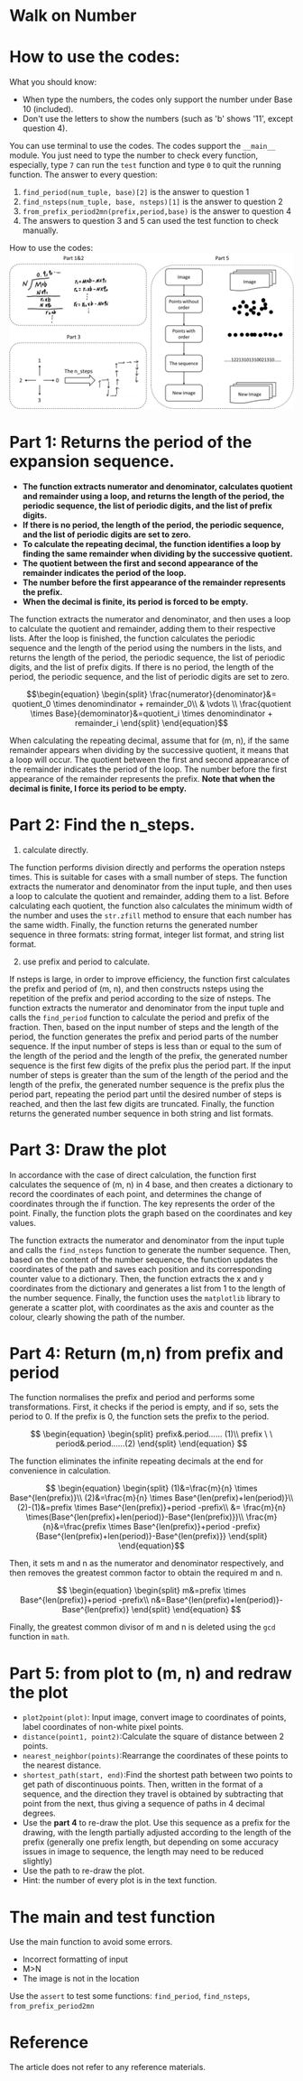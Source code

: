 Walk on Number
================
# How to use the codes:
What you should know:
+ When type the numbers, the codes only support the number under Base 10 (included).
+ Don't use the letters to show the numbers (such as 'b' shows '11', except question 4).



You can use terminal to use the codes. The codes support the `__main__` module. You just need to type the number to check every function, especially, type `7` can run the `test` function and type `0` to quit the running function. 
The answer to every question:
1. `find_period(num_tuple, base)[2]` is the answer to question 1
2. `find_nsteps(num_tuple, base, nsteps)[1]` is the answer to question 2
3. `from_prefix_period2mn(prefix,period,base)` is the answer to question 4
4. The answers to question 3 and 5 can used the test function to check manually.

How to use the codes: ![figure](./Pasted%20_mage_20230504225513.png)

# Part 1: Returns the period of the expansion sequence.
+ **The function extracts numerator and denominator, calculates quotient and remainder using a loop, and returns the length of the period, the periodic sequence, the list of periodic digits, and the list of prefix digits.**
+ **If there is no period, the length of the period, the periodic sequence, and the list of periodic digits are set to zero.**
+ **To calculate the repeating decimal, the function identifies a loop by finding the same remainder when dividing by the successive quotient.**
+ **The quotient between the first and second appearance of the remainder indicates the period of the loop.**
+ **The number before the first appearance of the remainder represents the prefix.**
+ **When the decimal is finite, its period is forced to be empty.**


The function extracts the numerator and denominator, and then uses a loop to calculate the quotient and remainder, adding them to their respective lists. After the loop is finished, the function calculates the periodic sequence and the length of the period using the numbers in the lists, and returns the length of the period, the periodic sequence, the list of periodic digits, and the list of prefix digits. If there is no period, the length of the period, the periodic sequence, and the list of periodic digits are set to zero.

$$\begin{equation}
\begin{split}
\frac{numerator}{denominator}&= quotient_0 \times denomindinator + remainder_0\\
& \vdots \\
\frac{quotient \times Base}{demominator}&=quotient_i \times denomindinator + remainder_i
\end{split}
\end{equation}$$

When calculating the repeating decimal, assume that for (m, n), if the same remainder appears when dividing by the successive quotient, it means that a loop will occur. The quotient between the first and second appearance of the remainder indicates the period of the loop. The number before the first appearance of the remainder represents the prefix. **Note that when the decimal is finite, I force its period to be empty.**

# Part 2: Find the n_steps.

1. calculate directly. 

The function performs division directly and performs the operation nsteps times. This is suitable for cases with a small number of steps. The function extracts the numerator and denominator from the input tuple, and then uses a loop to calculate the quotient and remainder, adding them to a list. Before calculating each quotient, the function also calculates the minimum width of the number and uses the `str.zfill` method to ensure that each number has the same width. Finally, the function returns the generated number sequence in three formats: string format, integer list format, and string list format.

2. use prefix and period to calculate.

If nsteps is large, in order to improve efficiency, the function first calculates the prefix and period of (m, n), and then constructs nsteps using the repetition of the prefix and period according to the size of nsteps. The function extracts the numerator and denominator from the input tuple and calls the `find_period` function to calculate the period and prefix of the fraction. Then, based on the input number of steps and the length of the period, the function generates the prefix and period parts of the number sequence. If the input number of steps is less than or equal to the sum of the length of the period and the length of the prefix, the generated number sequence is the first few digits of the prefix plus the period part. If the input number of steps is greater than the sum of the length of the period and the length of the prefix, the generated number sequence is the prefix plus the period part, repeating the period part until the desired number of steps is reached, and then the last few digits are truncated. Finally, the function returns the generated number sequence in both string and list formats.

# Part 3: Draw the plot

In accordance with the case of direct calculation, the function first calculates the sequence of (m, n) in 4 base, and then creates a dictionary to record the coordinates of each point, and determines the change of coordinates through the if function. The key represents the order of the point. Finally, the function plots the graph based on the coordinates and key values.

The function extracts the numerator and denominator from the input tuple and calls the `find_nsteps` function to generate the number sequence. Then, based on the content of the number sequence, the function updates the coordinates of the path and saves each position and its corresponding counter value to a dictionary. Then, the function extracts the x and y coordinates from the dictionary and generates a list from 1 to the length of the number sequence. Finally, the function uses the `matplotlib` library to generate a scatter plot, with coordinates as the axis and counter as the colour, clearly showing the path of the number.

# Part 4: Return (m,n) from prefix and period

The function normalises the prefix and period and performs some transformations. First, it checks if the period is empty, and if so, sets the period to 0. If the prefix is 0, the function sets the prefix to the period.

$$ 
\begin{equation}
\begin{split}
prefix&.period...... (1)\\
prefix \ \ period&.period......(2)
\end{split}
\end{equation}
$$

The function eliminates the infinite repeating decimals at the end for convenience in calculation.

$$
\begin{equation}
\begin{split}
(1)&=\frac{m}{n} \times Base^{len(prefix)}\\
(2)&=\frac{m}{n} \times Base^{len(prefix)+len(period)}\\
(2)-(1)&=prefix \times Base^{len(prefix)}+period -prefix\\
&= \frac{m}{n} \times(Base^{len(prefix)+len(period)}-Base^{len(prefix)})\\
\frac{m}{n}&=\frac{prefix \times Base^{len(prefix)}+period -prefix}{Base^{len(prefix)+len(period)}-Base^{len(prefix)}}
\end{split}
\end{equation}$$

Then, it sets m and n as the numerator and denominator respectively, and then removes the greatest common factor to obtain the required m and n.

$$
\begin{equation}
\begin{split}
m&=prefix \times Base^{len(prefix)}+period -prefix\\
n&=Base^{len(prefix)+len(period)}-Base^{len(prefix)}
\end{split}
\end{equation}
$$


Finally, the greatest common divisor of m and n is deleted using the `gcd` function in `math`.

# Part 5: from plot to (m, n) and redraw the plot

+ `plot2point(plot)`: Input image, convert image to coordinates of points, label coordinates of non-white pixel points. 
+ `distance(point1, point2)`:Calculate the square of distance between 2 points.
+ `nearest_neighbor(points)`:Rearrange the coordinates of these points to the nearest distance.
+ `shortest_path(start, end)`:Find the shortest path between two points to get path of discontinuous points. Then, written in the format of a sequence, and the direction they travel is obtained by subtracting that point from the next, thus giving a sequence of paths in 4 decimal degrees.
+ Use the **part 4** to re-draw the plot. Use this sequence as a prefix for the drawing, with the length partially adjusted according to the length of the prefix (generally one prefix length, but depending on some accuracy issues in image to sequence, the length may need to be reduced slightly)
+ Use the path to re-draw the plot.
+ Hint: the number of every plot is in the text function.
# The main and test function
Use the main function to avoid some errors.
+ Incorrect formatting of input
+ M>N 
+ The image is not in the location

Use the `assert` to test some functions: `find_period`, `find_nsteps`, `from_prefix_period2mn`

# Reference

The article does not refer to any reference materials.